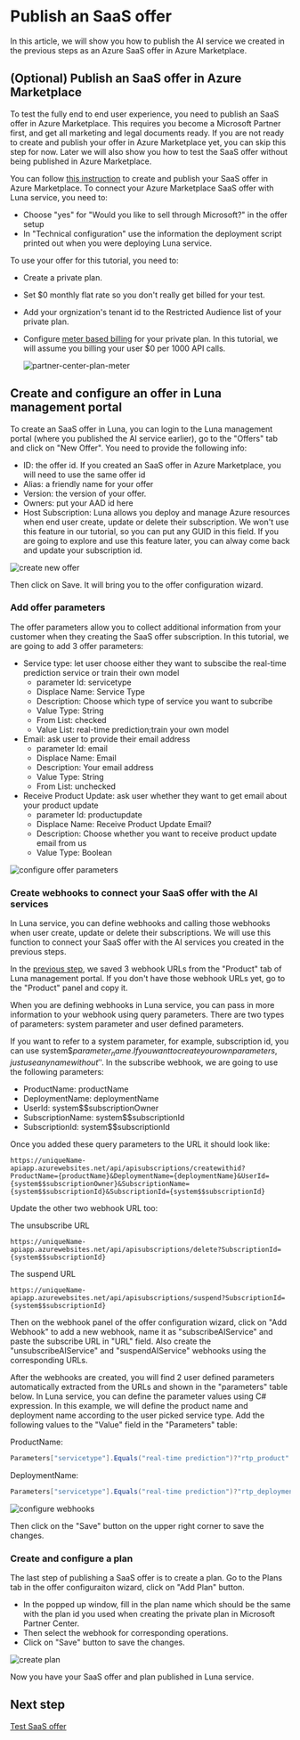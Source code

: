 # Publish an SaaS offer

In this article, we will show you how to publish the AI service we created in the previous steps as an Azure SaaS offer in Azure Marketplace.

## (Optional) Publish an SaaS offer in Azure Marketplace

To test the fully end to end user experience, you need to publish an SaaS offer in Azure Marketplace. This requires you become a Microsoft Partner first, and get all marketing and legal documents ready. If you are not ready to create and publish your offer in Azure Marketplace yet, you can skip this step for now. Later we will also show you how to test the SaaS offer without being published in Azure Marketplace.

You can follow [this instruction](https://docs.microsoft.com/en-us/azure/marketplace/partner-center-portal/create-new-saas-offer) to create and publish your SaaS offer in Azure Marketplace. To connect your Azure Marketplace SaaS offer with Luna service, you need to:

- Choose "yes" for "Would you like to sell through Microsoft?" in the offer setup
- In "Technical configuration" use the information the deployment script printed out when you were deploying Luna service.

To use your offer for this tutorial, you need to:

- Create a private plan.
- Set $0 monthly flat rate so you don't really get billed for your test.
- Add your orgnization's tenant id to the Restricted Audience list of your private plan.
- Configure [meter based billing](https://docs.microsoft.com/en-us/azure/marketplace/partner-center-portal/saas-metered-billing) for your private plan. In this tutorial, we will assume you billing your user $0 per 1000 API calls.

  ![partner-center-plan-meter](../../images/luna.ai/partner-center-plan-meter.png)

## Create and configure an offer in Luna management portal

To create an SaaS offer in Luna, you can login to the Luna management portal (where you published the AI service earlier), go to the "Offers" tab and click on "New Offer". You need to provide the following info:

- ID: the offer id. If you created an SaaS offer in Azure Marketplace, you will need to use the same offer id
- Alias: a friendly name for your offer
- Version: the version of your offer.
- Owners: put your AAD id here
- Host Subscription: Luna allows you deploy and manage Azure resources when end user create, update or delete their subscription. We won't use this feature in our tutorial, so you can put any GUID in this field. If you are going to explore and use this feature later, you can alway come back and update your subscription id.

![create new offer](../../images/luna.ai/create-new-saas-offer.png)

Then click on Save. It will bring you to the offer configuration wizard.

### Add offer parameters

The offer parameters allow you to collect additional information from your customer when they creating the SaaS offer subscription. In this tutorial, we are going to add 3 offer parameters:

- Service type: let user choose either they want to subscibe the real-time prediction service or train their own model
  - parameter Id: servicetype
  - Displace Name: Service Type
  - Description: Choose which type of service you want to subcribe
  - Value Type: String
  - From List: checked
  - Value List: real-time prediction;train your own model
- Email: ask user to provide their email address
  - parameter Id: email
  - Displace Name: Email
  - Description: Your email address
  - Value Type: String
  - From List: unchecked
- Receive Product Update: ask user whether they want to get email about your product update
  - parameter Id: productupdate
  - Displace Name: Receive Product Update Email?
  - Description: Choose whether you want to receive product update email from us
  - Value Type: Boolean

![configure offer parameters](../../images/luna.ai/configure-offer-parameters.png)

### Create webhooks to connect your SaaS offer with the AI services

In Luna service, you can define webhooks and calling those webhooks when user create, update or delete their subscriptions. We will use this function to connect your SaaS offer with the AI services you created in the previous steps.

In the [previous step](./publish-ai-service.md#save-the-luna-webhook-url), we saved 3 webhook URLs from the "Product" tab of Luna management portal. If you don't have those webhook URLs yet, go to the "Product" panel and copy it.

When you are defining webhooks in Luna service, you can pass in more information to your webhook using query parameters. There are two types of parameters: system parameter and user defined parameters.

If you want to refer to a system parameter, for example, subscription id, you can use system$$parameter_name. If you want to create your own parameters, just use any name without '$'. In the subscribe webhook, we are going to use the following parameters:

- ProductName: productName
- DeploymentName: deploymentName
- UserId: system$$subscriptionOwner
- SubscriptionName: system$$subscriptionId
- SubscriptionId: system$$subscriptionId

Once you added these query parameters to the URL it should look like:

```http
https://uniqueName-apiapp.azurewebsites.net/api/apisubscriptions/createwithid?ProductName={productName}&DeploymentName={deploymentName}&UserId={system$$subscriptionOwner}&SubscriptionName={system$$subscriptionId}&SubscriptionId={system$$subscriptionId}
```

Update the other two webhook URL too:

The unsubscribe URL

```http
https://uniqueName-apiapp.azurewebsites.net/api/apisubscriptions/delete?SubscriptionId={system$$subscriptionId}
```

The suspend URL

```http
https://uniqueName-apiapp.azurewebsites.net/api/apisubscriptions/suspend?SubscriptionId={system$$subscriptionId}
```

Then on the webhook panel of the offer configuration wizard, click on "Add Webhook" to add a new webhook, name it as "subscribeAIService" and paste the subscribe URL in "URL" field. Also create the "unsubscribeAIService" and "suspendAIService" webhooks using the corresponding URLs.

After the webhooks are created, you will find 2 user defined parameters automatically extracted from the URLs and shown in the "parameters" table below. In Luna service, you can define the parameter values using C# expression. In this example, we will define the product name and deployment name according to the user picked service type. Add the following values to the "Value" field in the "Parameters" table:

ProductName:

```C#
Parameters["servicetype"].Equals("real-time prediction")?"rtp_product":"tyom_product"
```

DeploymentName:

```C#
Parameters["servicetype"].Equals("real-time prediction")?"rtp_deployment":"tyom_deployment"
```

![configure webhooks](../../images/luna.ai/configure-webhooks.png)

Then click on the "Save" button on the upper right corner to save the changes.

### Create and configure a plan

The last step of publishing a SaaS offer is to create a plan. Go to the Plans tab in the offer configuraiton wizard, click on "Add Plan" button.

- In the popped up window, fill in the plan name which should be the same with the plan id you used when creating the private plan in Microsoft Partner Center.
- Then select the webhook for corresponding operations.
- Click on "Save" button to save the changes.

![create plan](../../images/luna.ai/create-new-plan.png)

Now you have your SaaS offer and plan published in Luna service.

## Next step

[Test SaaS offer](./test-ai-service.md)
